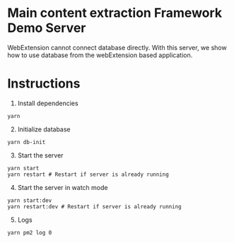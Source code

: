 # Main content extraction Framework Demo Server
 WebExtension cannot connect database directly. With this server, we show how to use database from the webExtension based application.

# Instructions
1. Install dependencies
```
yarn
```
2. Initialize database
```
yarn db-init
```
3. Start the server
```
yarn start
yarn restart # Restart if server is already running
```
4. Start the server in watch mode
```
yarn start:dev
yarn restart:dev # Restart if server is already running
```
5. Logs
```
yarn pm2 log 0
```